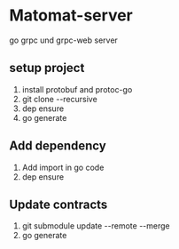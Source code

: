 # Matomat-server

go grpc und grpc-web server

## setup project

1. install protobuf and protoc-go
2. git clone --recursive
3. dep ensure
4. go generate

## Add dependency

1. Add import in go code
2. dep ensure

## Update contracts

1. git submodule update --remote --merge
2. go generate

